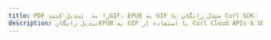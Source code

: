 ---title: PDF را به  تبدیل کنیدGIF، EPUB به GIF مبدل رایگان یا Curl SDKdescription: تبدیل رایگانEPUB به GIF با استفاده از Curl Cloud APIs & SDK همچنین اسناد PDF را در Cloud ایجاد، ویرایش و رندر کنید.---